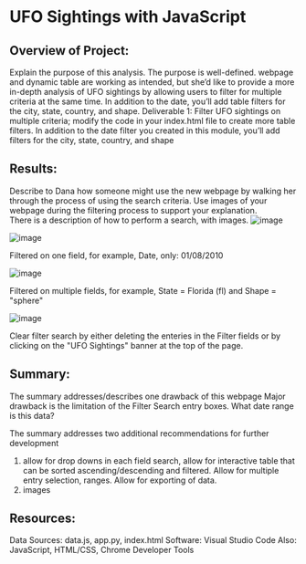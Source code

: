 # UFO Sightings with JavaScript

## Overview of Project: 
Explain the purpose of this analysis. 
The purpose is well-defined.
webpage and dynamic table are working as intended, but she’d like to provide a more in-depth analysis of UFO sightings by allowing users to filter for multiple criteria at the same time. In addition to the date, you’ll add table filters for the city, state, country, and shape.
Deliverable 1: Filter UFO sightings on multiple criteria; modify the code in your index.html file to create more table filters. In addition to the date filter you created in this module, you’ll add filters for the city, state, country, and shape

## Results: 
Describe to Dana how someone might use the new webpage by walking her through the process of using the search criteria. Use images of your webpage during the filtering process to support your explanation.  
There is a description of how to perform a search, with images.
![image](https://user-images.githubusercontent.com/102322707/177429710-409bd81c-00fa-4f70-896e-8114af422807.png)

![image](https://user-images.githubusercontent.com/102322707/177429747-d93275e5-0528-4d2c-bd04-a979bfcf65ad.png)

Filtered on one field, for example, Date, only: 01/08/2010

![image](https://user-images.githubusercontent.com/102322707/177429866-98a842bc-9ef5-4b12-b9e9-2f7fd8cfa537.png)


Filtered on multiple fields, for example, State = Florida (fl) and Shape = "sphere"

![image](https://user-images.githubusercontent.com/102322707/177430080-9533461d-3a88-4c04-a411-0d638092b773.png)

Clear filter search by either deleting the enteries in the Filter fields or by clicking on the "UFO Sightings" banner at the top of the page.


## Summary: 
The summary addresses/describes one drawback of this webpage
Major drawback is the limitation of the Filter Search entry boxes.  What date range is this data?

The summary addresses two additional recommendations for further development
1. allow for drop downs in each field search, allow for interactive table that can be sorted ascending/descending and filtered. Allow for multiple entry selection, ranges.  Allow for exporting of data.
2. images

## Resources:
Data Sources: data.js, app.py, index.html
Software: Visual Studio Code 
Also: JavaScript, HTML/CSS, Chrome Developer Tools
